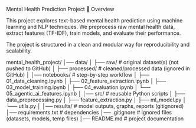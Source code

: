 Mental Health Prediction Project
📌 Overview

This project explores text-based mental health prediction using machine learning and NLP techniques.
We preprocess raw mental health data, extract features (TF-IDF), train models, and evaluate their performance.

The project is structured in a clean and modular way for reproducibility and scalability.


mental_health_project/
│── data/
│   ├── raw/              # original dataset(s) (not pushed to GitHub)
│   ├── processed/        # cleaned/processed data (ignored in GitHub)
│
│── notebooks/            # step-by-step workflow
│   ├── 01_data_cleaning.ipynb
│   ├── 02_feature_extraction.ipynb
│   ├── 03_model_training.ipynb
│   ├── 04_evaluation.ipynb
│   └── 05_agentic_ai_features.ipynb
│
│── src/                  # reusable Python scripts
│   ├── data_preprocessing.py
│   ├── feature_extraction.py
│   ├── ml_model.py
│   └── utils.py
│
│── results/              # model outputs, graphs, reports (gitignored)
│── requirements.txt      # dependencies
│── .gitignore            # ignored files (datasets, models, temp files)
│── README.md             # project documentation
